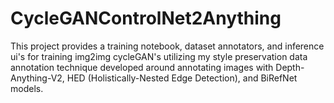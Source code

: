 # CycleGANControlNet2Anything
This project provides a training notebook, dataset annotators, and inference ui's for training img2img cycleGAN's utilizing my style preservation data annotation technique developed around annotating images with Depth-Anything-V2, HED (Holistically-Nested Edge Detection), and BiRefNet models.
